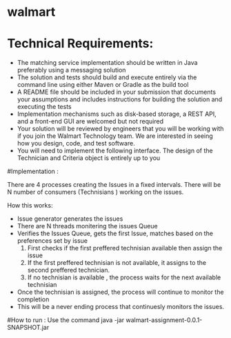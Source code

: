 # walmart

# Technical Requirements:

* The matching service implementation should be written in Java preferably using a messaging solution
* The solution and tests should build and execute entirely via the command line using either Maven or Gradle as the build tool
* A README file should be included in your submission that documents your assumptions and includes instructions for building the solution and executing the tests
* Implementation mechanisms such as disk-based storage, a REST API, and a front-end GUI are welcomed but not required
* Your solution will be reviewed by engineers that you will be working with if you join the Walmart Technology team. We are
interested in seeing how you design, code, and test software.
* You will need to implement the following interface. The design of the Technician and Criteria object is entirely up to you


#Implementation :

There are 4 processes creating the Issues in a fixed intervals.
There will be N number of consumers (Technisians ) working on the issues.

How this works:

  * Issue generator generates the issues 
  * There are N threads monitering the issues Queue
  * Verifies the Issues Queue, gets the first Issue, matches based on the preferences set by issue
     1. First checks if the first preffered technisian available then assign the issue
     2. If the first preffered technisian is not available, it assigns to the second preffered technician.
     3. If no technisian is available , the process waits for the next available technisian
  * Once the technisian is assigned, the process will continue to monitor the completion 
  * This will be a never ending process that continuesly monitors the issues.

#How to run :
Use the command java -jar walmart-assignment-0.0.1-SNAPSHOT.jar
